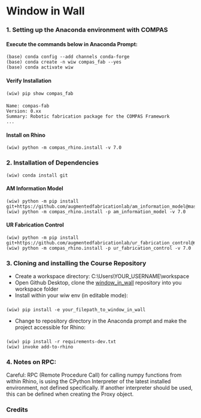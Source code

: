 # Window in Wall



### 1. Setting up the Anaconda environment with COMPAS

#### Execute the commands below in Anaconda Prompt:
	
    (base) conda config --add channels conda-forge
    (base) conda create -n wiw compas_fab --yes
    (base) conda activate wiw
    
#### Verify Installation
    (wiw) pip show compas_fab

####
    Name: compas-fab
    Version: 0.xx
    Summary: Robotic fabrication package for the COMPAS Framework
    ...

#### Install on Rhino

    (wiw) python -m compas_rhino.install -v 7.0


### 2. Installation of Dependencies

    (wiw) conda install git

#### AM Information Model
    
    (wiw) python -m pip install git+https://github.com/augmentedfabricationlab/am_information_model@master#egg=am_information_model
    (wiw) python -m compas_rhino.install -p am_information_model -v 7.0

#### UR Fabrication Control
    
    (wiw) python -m pip install git+https://github.com/augmentedfabricationlab/ur_fabrication_control@master#egg=ur_fabrication_control
    (wiw) python -m compas_rhino.install -p ur_fabrication_control -v 7.0


### 3. Cloning and installing the Course Repository

* Create a workspace directory: C:\Users\YOUR_USERNAME\workspace
* Open Github Desktop, clone the [window_in_wall](https://github.com/augmentedfabricationlab/window_in_wall) repository into you workspace folder 
* Install within your wiw env (in editable mode):

###  
    (wiw) pip install -e your_filepath_to_window_in_wall


* Change to repository directory in the Anaconda prompt and make the project accessible for Rhino:

### 
    (wiw) pip install -r requirements-dev.txt  
    (wiw) invoke add-to-rhino

### 4. Notes on RPC:

Careful: RPC (Remote Procedure Call) for calling numpy functions from within Rhino, is using the CPython Interpreter of the latest installed environment, not defined specifically. If another interpreter should be used, this can be defined when creating the Proxy object.

### Credits
